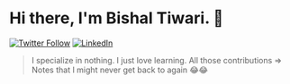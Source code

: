 # Hi there, I'm Bishal Tiwari. 👋

[![Twitter Follow](https://img.shields.io/twitter/follow/bishaltwr?style=social)](https://twitter.com/bishaltwr)
[![LinkedIn](https://img.shields.io/badge/LinkedIn-Connect-blue?style=social&logo=linkedin)](https://www.linkedin.com/in/bishaltwr)

> I specialize in nothing. I just love learning. All those contributions => Notes that I might never get back to again 😂😂
